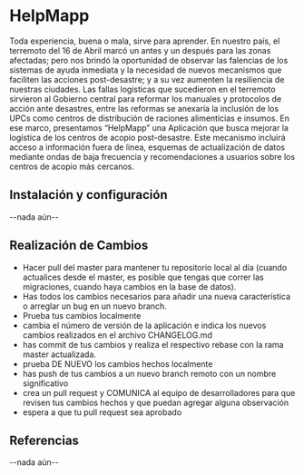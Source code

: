 # HelpMapp
Toda experiencia, buena o mala, sirve para aprender. En nuestro país, el terremoto del 16 de Abril marcó un antes y un después para las zonas afectadas; pero nos brindó la oportunidad de observar las falencias de los sistemas de ayuda inmediata y la necesidad de nuevos mecanismos que faciliten las acciones post-desastre; y a su vez aumenten la resiliencia de nuestras ciudades. Las fallas logísticas que sucedieron en el terremoto sirvieron al Gobierno central para reformar los manuales y protocolos de acción ante desastres, entre las reformas se anexaría la inclusión de los UPCs como centros de distribución de raciones alimenticias e insumos. En ese marco, presentamos “HelpMapp” una Aplicación que busca mejorar la logística de los centros de acopio post-desastre. Este mecanismo incluirá acceso a información fuera de línea, esquemas de actualización de datos mediante ondas de baja frecuencia y recomendaciones a usuarios sobre los centros de acopio más cercanos.

## Instalación y configuración
--nada aún--

## Realización de Cambios

* Hacer pull del master para mantener tu repositorio local al día (cuando actualices desde el master, es posible que tengas que correr las migraciones, cuando haya cambios en la base de datos).
* Has todos los cambios necesarios para añadir una nueva característica o arreglar un bug en un nuevo branch.
* Prueba tus cambios localmente
* cambia el número de versión de la aplicación e indica los nuevos cambios realizados en el archivo CHANGELOG.md
* has commit de tus cambios y realiza el respectivo rebase con la rama master actualizada.
* prueba DE NUEVO los cambios hechos localmente
* has push de tus cambios a un nuevo branch remoto con un nombre significativo
* crea un pull request y COMUNICA al equipo de desarrolladores para que revisen tus cambios hechos y que puedan agregar alguna observación
* espera a que tu pull request sea aprobado

## Referencias
--nada aún--
